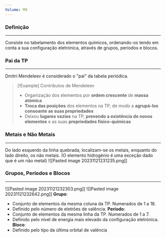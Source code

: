 ```yaml
---
Volume: M9
---
```

### Definição
---
Consiste no tabelamento dos elementos químicos, ordenando-os tendo em conta a sua configuração eletrónica, através de grupos, períodos e blocos.
### Pai da TP
---
Dmitri Mendeleev é considerado o "pai" da tabela periódica.
>[!Example] Contributos de Mendeleev
>- Organização dos elementos por **ordem crescente** de **massa atómica**
>- **Troca das posições** dos elementos na TP, de modo a **agrupá-los consoante as suas propriedades**
>- Deixou **lugares vazios** na TP, **prevendo a existência de novos elementos** e as suas **propriedades físico-químicas**

### Metais e Não Metais
---
Do lado esquerdo da linha quebrada, localizam-se os metais, enquanto do lado direito, os não metais. (O elemento hidrogénio é uma exceção dado que é um não metal)
![[Pasted image 20231121231235.png]]
### Grupos, Períodos e Blocos
---
![[Pasted image 20231121232303.png]]
![[Pasted image 20231121232642.png]]
**Grupo**: 
- Conjunto de elementos da mesma coluna da TP. Numerados de 1 a 18.
- Definido pelo número de eletrões de valência.
**Período**: 
- Conjunto de elementos da mesma linha da TP. Numerados de 1 a 7.
- Definido pelo nível de energia mais elevado da configuração eletrónica.
**Bloco**: 
- Definido pelo tipo da última orbital de valência